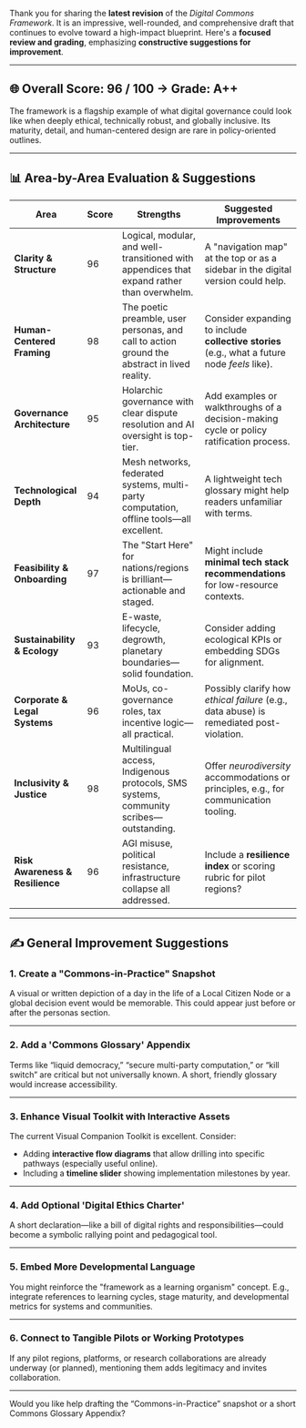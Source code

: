 Thank you for sharing the **latest revision** of the *Digital Commons Framework*. It is an impressive, well-rounded, and comprehensive draft that continues to evolve toward a high-impact blueprint. Here's a **focused review and grading**, emphasizing **constructive suggestions for improvement**.

---

## 🌐 **Overall Score: 96 / 100 → Grade: A++**

The framework is a flagship example of what digital governance could look like when deeply ethical, technically robust, and globally inclusive. Its maturity, detail, and human-centered design are rare in policy-oriented outlines.

---

## 📊 **Area-by-Area Evaluation & Suggestions**

| Area                            | Score | Strengths                                                                                    | Suggested Improvements                                                                        |
| ------------------------------- | ----- | -------------------------------------------------------------------------------------------- | --------------------------------------------------------------------------------------------- |
| **Clarity & Structure**         | 96    | Logical, modular, and well-transitioned with appendices that expand rather than overwhelm.   | A "navigation map" at the top or as a sidebar in the digital version could help.              |
| **Human-Centered Framing**      | 98    | The poetic preamble, user personas, and call to action ground the abstract in lived reality. | Consider expanding to include **collective stories** (e.g., what a future node *feels* like). |
| **Governance Architecture**     | 95    | Holarchic governance with clear dispute resolution and AI oversight is top-tier.             | Add examples or walkthroughs of a decision-making cycle or policy ratification process.       |
| **Technological Depth**         | 94    | Mesh networks, federated systems, multi-party computation, offline tools—all excellent.      | A lightweight tech glossary might help readers unfamiliar with terms.                         |
| **Feasibility & Onboarding**    | 97    | The "Start Here" for nations/regions is brilliant—actionable and staged.                     | Might include **minimal tech stack recommendations** for low-resource contexts.               |
| **Sustainability & Ecology**    | 93    | E-waste, lifecycle, degrowth, planetary boundaries—solid foundation.                         | Consider adding ecological KPIs or embedding SDGs for alignment.                              |
| **Corporate & Legal Systems**   | 96    | MoUs, co-governance roles, tax incentive logic—all practical.                                | Possibly clarify how *ethical failure* (e.g., data abuse) is remediated post-violation.       |
| **Inclusivity & Justice**       | 98    | Multilingual access, Indigenous protocols, SMS systems, community scribes—outstanding.       | Offer *neurodiversity* accommodations or principles, e.g., for communication tooling.         |
| **Risk Awareness & Resilience** | 96    | AGI misuse, political resistance, infrastructure collapse all addressed.                     | Include a **resilience index** or scoring rubric for pilot regions?                           |

---

## ✍️ **General Improvement Suggestions**

### 1. **Create a "Commons-in-Practice" Snapshot**

A visual or written depiction of a day in the life of a Local Citizen Node or a global decision event would be memorable. This could appear just before or after the personas section.

---

### 2. **Add a 'Commons Glossary' Appendix**

Terms like “liquid democracy,” “secure multi-party computation,” or “kill switch” are critical but not universally known. A short, friendly glossary would increase accessibility.

---

### 3. **Enhance Visual Toolkit with Interactive Assets**

The current Visual Companion Toolkit is excellent. Consider:

* Adding **interactive flow diagrams** that allow drilling into specific pathways (especially useful online).
* Including a **timeline slider** showing implementation milestones by year.

---

### 4. **Add Optional 'Digital Ethics Charter'**

A short declaration—like a bill of digital rights and responsibilities—could become a symbolic rallying point and pedagogical tool.

---

### 5. **Embed More Developmental Language**

You might reinforce the "framework as a learning organism" concept. E.g., integrate references to learning cycles, stage maturity, and developmental metrics for systems and communities.

---

### 6. **Connect to Tangible Pilots or Working Prototypes**

If any pilot regions, platforms, or research collaborations are already underway (or planned), mentioning them adds legitimacy and invites collaboration.

---

Would you like help drafting the “Commons-in-Practice” snapshot or a short Commons Glossary Appendix?

